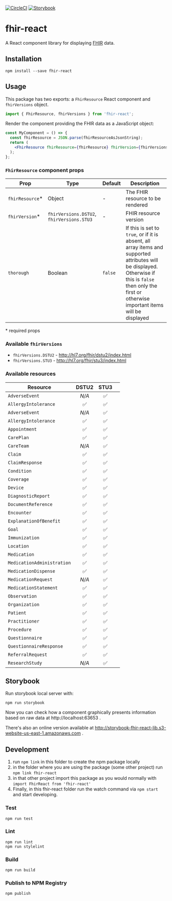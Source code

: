 [![CircleCI](https://circleci.com/gh/1uphealth/fhir-react/tree/master.svg?style=svg)](https://circleci.com/gh/1uphealth/fhir-react/tree/master)
[![Storybook](https://github.com/storybookjs/brand/raw/master/badge/badge-storybook.svg?sanitize=true)](http://storybook-fhir-react-lib.s3-website-us-east-1.amazonaws.com/)

# fhir-react

A React component library for displaying [FHIR](https://1up.health/dev/doc/introduction-to-fhir) data.

## Installation

```
npm install --save fhir-react
```

## Usage

This package has two exports: a `FhirResource` React component and `fhirVersions` object.

```js
import { FhirResource, fhirVersions } from 'fhir-react';
```

Render the component providing the FHIR data as a JavaScript object:

```jsx
const MyComponent = () => {
  const fhirResource = JSON.parse(fhirResourceAsJsonString);
  return (
    <FhirResource fhirResource={fhirResource} fhirVersion={fhirVersions.STU3} />
  );
};
```

### `FhirResource` component props

| Prop             | Type                                      | Default | Description                                                                                                                                                                                               |
| ---------------- | ----------------------------------------- | ------- | --------------------------------------------------------------------------------------------------------------------------------------------------------------------------------------------------------- |
| `fhirResource`\* | Object                                    | -       | The FHIR resource to be rendered                                                                                                                                                                          |
| `fhirVersion`\*  | `fhirVersions.DSTU2`, `fhirVersions.STU3` | -       | FHIR resource version                                                                                                                                                                                     |
| `thorough`       | Boolean                                   | `false` | If this is set to `true`, or if it is absent, all array items and supported attributes will be displayed. Otherwise if this is `false` then only the first or otherwise important items will be displayed |

\* required props

### Available `fhirVersions`

- `fhirVersions.DSTU2` - http://hl7.org/fhir/dstu2/index.html
- `fhirVersions.STU3` - http://hl7.org/fhir/stu3/index.html

### Available resources

| Resource                   | DSTU2 | STU3 |     |
| -------------------------- | :---: | :--: | :-: |
| `AdverseEvent`             | _N/A_ |  ✅  |     |
| `AllergyIntolerance`       |  ✅   |  ✅  |     |
| `AdverseEvent`             | _N/A_ |  ✅  |     |
| `AllergyIntolerance`       |  ✅   |  ✅  |     |
| `Appointment`              |  ✅   |  ✅  |     |
| `CarePlan`                 |  ✅   |  ✅  |     |
| `CareTeam`                 | _N/A_ |  ✅  |     |
| `Claim`                    |  ✅   |  ✅  |     |
| `ClaimResponse`            |  ✅   |  ✅  |     |
| `Condition`                |  ✅   |  ✅  |     |
| `Coverage`                 |  ✅   |  ✅  |     |
| `Device`                   |  ✅   |  ✅  |     |
| `DiagnosticReport`         |  ✅   |  ✅  |     |
| `DocumentReference`        |  ✅   |  ✅  |     |
| `Encounter`                |  ✅   |  ✅  |     |
| `ExplanationOfBenefit`     |  ✅   |  ✅  |     |
| `Goal`                     |  ✅   |  ✅  |     |
| `Immunization`             |  ✅   |  ✅  |     |
| `Location`                 |  ✅   |  ✅  |     |
| `Medication`               |  ✅   |  ✅  |     |
| `MedicationAdministration` |  ✅   |  ✅  |     |
| `MedicationDispense`       |  ✅   |  ✅  |     |
| `MedicationRequest`        | _N/A_ |  ✅  |     |
| `MedicationStatement`      |  ✅   |  ✅  |     |
| `Observation`              |  ✅   |  ✅  |     |
| `Organization`             |  ✅   |  ✅  |     |
| `Patient`                  |  ✅   |  ✅  |     |
| `Practitioner`             |  ✅   |  ✅  |     |
| `Procedure`                |  ✅   |  ✅  |     |
| `Questionnaire`            |  ✅   |  ✅  |     |
| `QuestionnaireResponse`    |  ✅   |  ✅  |     |
| `ReferralRequest`          |  ✅   |  ✅  |     |
| `ResearchStudy`            | _N/A_ |  ✅  |     |

## Storybook

Run storybook local server with:

```
npm run storybook
```

Now you can check how a component graphically presents information based on raw data at http://localhost:63653 .

There's also an online version available at http://storybook-fhir-react-lib.s3-website-us-east-1.amazonaws.com .

## Development

1. run `npm link` in this folder to create the npm package locally
1. in the folder where you are using the package (some other project) run `npm link fhir-react`
1. in that other project import this package as you would normally with `import FhirReact from 'fhir-react'`
1. Finally, in this fhir-react folder run the watch command via `npm start` and start developing.

### Test

```
npm run test
```

### Lint

```
npm run lint
npm run stylelint
```

### Build

```
npm run build
```

### Publish to NPM Registry

```
npm publish
```
